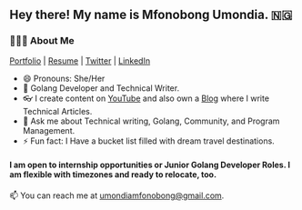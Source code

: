 ## Hey there! My name is Mfonobong Umondia.  🇳🇬
### 👨🏻‍💻 About Me

[Portfolio](mfonobong.dev) | [Resume](https://drive.google.com/drive/folders/1obEgfmF7f-hMTLq0ltqMhEISOzriC1U3?usp=drive_link) | [Twitter](https://x.com/the_ladybella) | [LinkedIn](https://www.linkedin.com/in/bellamfonobong/)

- 😄 Pronouns: She/Her
- 🌱 Golang Developer and Technical Writer.
- 👓 I create content on [YouTube](https://www.youtube.com/@mfonobong) and also own a [Blog](https://dev.to/thelady_bella) where I write Technical Articles.
- 💬 Ask me about Technical writing, Golang, Community, and Program Management.
- ⚡ Fun fact: I Have a bucket list filled with dream travel destinations.

#### I am open to internship opportunities or Junior Golang Developer Roles. I am flexible with timezones and ready to relocate, too. 

📫 You can reach me at umondiamfonobong@gmail.com.

<!--
**mfonobongd/mfonobongd** is a ✨ _special_ ✨ repository because its `README.md` (this file) appears on your GitHub profile.


Here are some ideas to get you started:

- 🔭 I’m currently working on ...
- 🌱 I’m currently learning ...
- 👯 I’m looking to collaborate on ...
- 🤔 I’m looking for help with ...
- 💬 Ask me about ...
- 📫 How to reach me: ...
- 😄 Pronouns: ...
- ⚡ Fun fact: ...
-->
